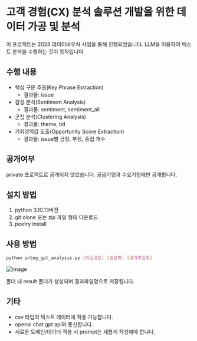 # 고객 경험(CX) 분석 솔루션 개발을 위한 데이터 가공 및 분석
이 프로젝트는 2024 데이터바우처 사업을 통해 진행되었습니다. LLM을 이용하여 텍스트 분석을 수행하는 것이 목적입니다.
## 수행 내용
- 핵심 구문 추출(Key Phrase Extraction)
  - 결과물: issue
- 감성 분석(Sentiment Analysis)
  - 결과물: sentiment, sentiment_all
- 군집 분석(Clustering Analysis)
  - 결과물: theme, tid
- 기회영역값 도출(Opportunity Score Extraction)
  - 결과물: issue별 긍정, 부정, 중립 개수

## 공개여부
private 프로젝트로 공개되지 않았습니다. 공급기업과 수요기업에만 공개합니다.

## 설치 방법
1. python 3.10.13버전
2. git clone 또는 zip 파일 형태 다운로드
3. poetry install

## 사용 방법
```bash
python integ_gpt_analysis.py [파일경로] [컬럼명] [결과파일명]
```
![image](https://github.com/user-attachments/assets/af936d89-5678-4b93-84ae-02ce40eb8ce2)

폴더 내 result 폴더가 생성되며 결과파일명으로 저장됩니다.

## 기타
- csv 타입의 텍스트 데이터에 적용 가능합니다.
- openai chat gpt api와 통신합니다.
- 새로운 도메인/데이터 적용 시 prompt는 새롭게 작성해야 합니다.
